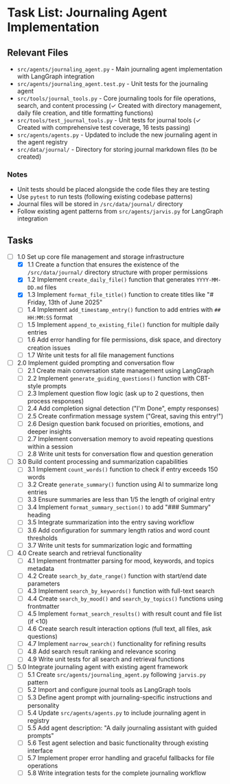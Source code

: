 # Task List: Journaling Agent Implementation

## Relevant Files

- `src/agents/journaling_agent.py` - Main journaling agent implementation with LangGraph integration
- `src/agents/journaling_agent.test.py` - Unit tests for the journaling agent
- `src/tools/journal_tools.py` - Core journaling tools for file operations, search, and content processing (✓ Created with directory management, daily file creation, and title formatting functions)
- `src/tools/test_journal_tools.py` - Unit tests for journal tools (✓ Created with comprehensive test coverage, 16 tests passing)
- `src/agents/agents.py` - Updated to include the new journaling agent in the agent registry
- `src/data/journal/` - Directory for storing journal markdown files (to be created)

### Notes

- Unit tests should be placed alongside the code files they are testing
- Use `pytest` to run tests (following existing codebase patterns)
- Journal files will be stored in `/src/data/journal/` directory
- Follow existing agent patterns from `src/agents/jarvis.py` for LangGraph integration

## Tasks

- [ ] 1.0 Set up core file management and storage infrastructure
  - [x] 1.1 Create a function that ensures the existence of the `/src/data/journal/` directory structure with proper permissions
  - [x] 1.2 Implement `create_daily_file()` function that generates `YYYY-MM-DD.md` files
  - [x] 1.3 Implement `format_file_title()` function to create titles like "# Friday, 13th of June 2025"
  - [ ] 1.4 Implement `add_timestamp_entry()` function to add entries with `## HH:MM:SS` format
  - [ ] 1.5 Implement `append_to_existing_file()` function for multiple daily entries
  - [ ] 1.6 Add error handling for file permissions, disk space, and directory creation issues
  - [ ] 1.7 Write unit tests for all file management functions

- [ ] 2.0 Implement guided prompting and conversation flow
  - [ ] 2.1 Create main conversation state management using LangGraph
  - [ ] 2.2 Implement `generate_guiding_questions()` function with CBT-style prompts
  - [ ] 2.3 Implement question flow logic (ask up to 2 questions, then process responses)
  - [ ] 2.4 Add completion signal detection ("I'm Done", empty responses)
  - [ ] 2.5 Create confirmation message system ("Great, saving this entry!")
  - [ ] 2.6 Design question bank focused on priorities, emotions, and deeper insights
  - [ ] 2.7 Implement conversation memory to avoid repeating questions within a session
  - [ ] 2.8 Write unit tests for conversation flow and question generation

- [ ] 3.0 Build content processing and summarization capabilities
  - [ ] 3.1 Implement `count_words()` function to check if entry exceeds 150 words
  - [ ] 3.2 Create `generate_summary()` function using AI to summarize long entries
  - [ ] 3.3 Ensure summaries are less than 1/5 the length of original entry
  - [ ] 3.4 Implement `format_summary_section()` to add "### Summary" heading
  - [ ] 3.5 Integrate summarization into the entry saving workflow
  - [ ] 3.6 Add configuration for summary length ratios and word count thresholds
  - [ ] 3.7 Write unit tests for summarization logic and formatting

- [ ] 4.0 Create search and retrieval functionality
  - [ ] 4.1 Implement frontmatter parsing for mood, keywords, and topics metadata
  - [ ] 4.2 Create `search_by_date_range()` function with start/end date parameters
  - [ ] 4.3 Implement `search_by_keywords()` function with full-text search
  - [ ] 4.4 Create `search_by_mood()` and `search_by_topics()` functions using frontmatter
  - [ ] 4.5 Implement `format_search_results()` with result count and file list (if <10)
  - [ ] 4.6 Create search result interaction options (full text, all files, ask questions)
  - [ ] 4.7 Implement `narrow_search()` functionality for refining results
  - [ ] 4.8 Add search result ranking and relevance scoring
  - [ ] 4.9 Write unit tests for all search and retrieval functions

- [ ] 5.0 Integrate journaling agent with existing agent framework
  - [ ] 5.1 Create `src/agents/journaling_agent.py` following `jarvis.py` pattern
  - [ ] 5.2 Import and configure journal tools as LangGraph tools
  - [ ] 5.3 Define agent prompt with journaling-specific instructions and personality
  - [ ] 5.4 Update `src/agents/agents.py` to include journaling agent in registry
  - [ ] 5.5 Add agent description: "A daily journaling assistant with guided prompts"
  - [ ] 5.6 Test agent selection and basic functionality through existing interface
  - [ ] 5.7 Implement proper error handling and graceful fallbacks for file operations
  - [ ] 5.8 Write integration tests for the complete journaling workflow

